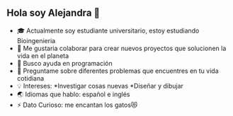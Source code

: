 ## Hola soy Alejandra 👋




- 🎓 Actualmente soy estudiante universitario, estoy estudiando Bioingenieria 
- 👯 Me gustaria colaborar para crear nuevos proyectos que solucionen la vida en el planeta
- 🤔 Busco ayuda en programación
- 💬 Preguntame sobre diferentes problemas que encuentres en tu vida cotidiana 
- 💡 Intereses:
       *Investigar cosas nuevas
    *Diseñar y dibujar
- 🌏 Idiomas que hablo: español e inglés 
- ⚡ Dato Curioso: me encantan los gatos😻
  
